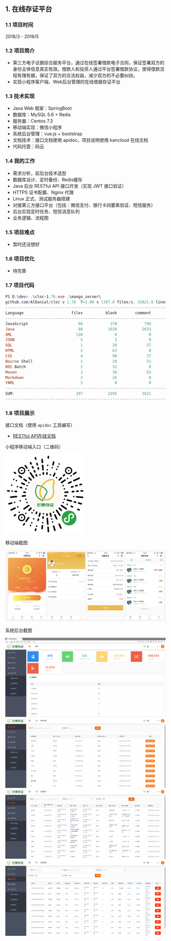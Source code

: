## 1. 在线存证平台

### 1.1 项目时间

2018/3 - 2018/5

### 1.2 项目简介

- 第三方电子证据综合服务平台，通过在线签署借款电子合同，保证签署双方的身份主体信息真实有效。借款人和投资人通过平台签署借款协议，使得借款流程有理有据，保证了双方的合法权益，减少双方的不必要纠纷。
- 实现小程序客户端、Web后台管理的在线借据存证平台

### 1.3 技术实现

- Java Web 框架：SpringBoot
- 数据库：MySQL 5.6 + Redis
- 服务器：Centos 7.3
- 移动端实现：微信小程序
- 系统后台管理：vue.js + bootstrap
- 文档技术：接口文档使用 apidoc，项目说明使用 kancloud 在线文档
- 代码托管：码云

### 1.4 我的工作

- 需求分析，前后台技术选型
- 数据库设计、定时备份、Redis缓存
- Java 后台 RESTful API 接口开发（实现 JWT 接口验证）
- HTTPS 证书配置、Nginx 代理
- Linux 正式、测试服务器搭建
- 对接第三方接口平台（包括：微信支付、银行卡四要素验证、短信服务）
- 后台实现定时任务、短信消息队列
- 业务逻辑、流程图

### 1.5 项目难点

- 暂时还没想好

### 1.6 项目优化

- 待完善

### 1.7 项目代码

```powershell
PS D:\dev> .\cloc-1.76.exe .\mango_server\
github.com/AlDanial/cloc v 1.76  T=1.00 s (297.0 files/s, 31021.0 lines/s)
-------------------------------------------------------------------------------
Language                     files          blank        comment           code
-------------------------------------------------------------------------------
JavaScript                      66            370            790           6539
Java                            90           1620           2633           6331
XML                            120              0              0           5078
JSON                             5              3              0           4787
SQL                              1             20             57            787
HTML                             2             63              0            607
CSS                              4             98             37            492
Bourne Shell                     1             29             51            145
DOS Batch                        2             32              0            114
Maven                            1             36             53            110
Markdown                         3             16              0             64
YAML                             2              8              0             51
-------------------------------------------------------------------------------
SUM:                           297           2295           3621          25105
-------------------------------------------------------------------------------
```

### 1.8 项目展示

接口文档（使用 `apidoc` 工具编写）

- [RESTful API在线文档](https://api.chengchijinfu.com/mango/apidoc/index.html)



小程序移动端入口（二维码）

<div align="left"><img src="../assets/5b32e5171c1ad.jpg" width="250"/></div>



移动端截图

<div align="left"><img src="../assets/mango_wx.jpg" width=""/></div>



系统后台截图

<div align="left"><img src="../assets/mango1.png" width=""/></div>

<div align="left"><img src="../assets/mango2.png" width=""/></div>

<div align="left"><img src="../assets/mango3.png" width=""/></div>

<div align="left"><img src="../assets/mango4.png" width=""/></div>





